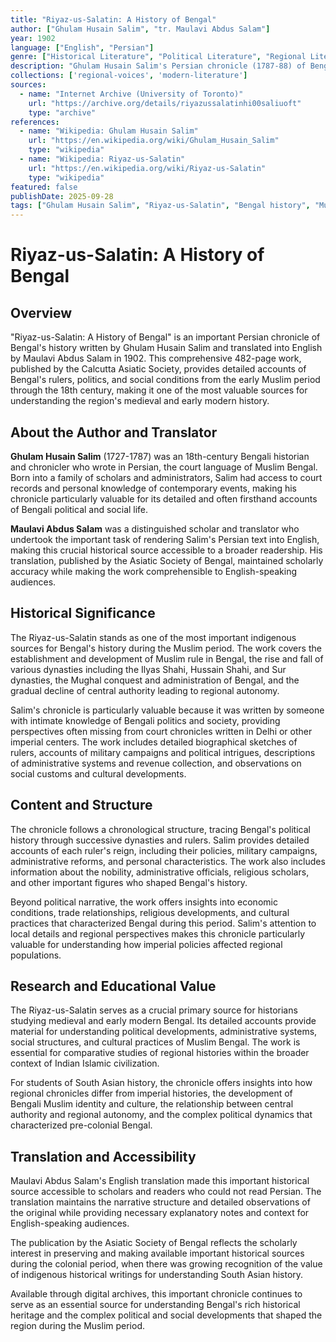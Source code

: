 ```yaml
---
title: "Riyaz-us-Salatin: A History of Bengal"
author: ["Ghulam Husain Salim", "tr. Maulavi Abdus Salam"]
year: 1902
language: ["English", "Persian"]
genre: ["Historical Literature", "Political Literature", "Regional Literature"]
description: "Ghulam Husain Salim's Persian chronicle (1787-88) of Bengal's Muslim rulers from 13th-18th centuries. This important source for Bengal Sultanate and early Mughal period history remains foundational."
collections: ['regional-voices', 'modern-literature']
sources:
  - name: "Internet Archive (University of Toronto)"
    url: "https://archive.org/details/riyazussalatinhi00saliuoft"
    type: "archive"
references:
  - name: "Wikipedia: Ghulam Husain Salim"
    url: "https://en.wikipedia.org/wiki/Ghulam_Husain_Salim"
    type: "wikipedia"
  - name: "Wikipedia: Riyaz-us-Salatin"
    url: "https://en.wikipedia.org/wiki/Riyaz-us-Salatin"
    type: "wikipedia"
featured: false
publishDate: 2025-09-28
tags: ["Ghulam Husain Salim", "Riyaz-us-Salatin", "Bengal history", "Muslim Bengal", "Persian chronicles", "Bengali rulers", "Medieval Bengal", "Maulavi Abdus Salam", "Asiatic Society", "Regional history", "Islamic history", "18th century Bengal"]
---
```


# Riyaz-us-Salatin: A History of Bengal

## Overview

"Riyaz-us-Salatin: A History of Bengal" is an important Persian chronicle of Bengal's history written by Ghulam Husain Salim and translated into English by Maulavi Abdus Salam in 1902. This comprehensive 482-page work, published by the Calcutta Asiatic Society, provides detailed accounts of Bengal's rulers, politics, and social conditions from the early Muslim period through the 18th century, making it one of the most valuable sources for understanding the region's medieval and early modern history.

## About the Author and Translator

**Ghulam Husain Salim** (1727-1787) was an 18th-century Bengali historian and chronicler who wrote in Persian, the court language of Muslim Bengal. Born into a family of scholars and administrators, Salim had access to court records and personal knowledge of contemporary events, making his chronicle particularly valuable for its detailed and often firsthand accounts of Bengali political and social life.

**Maulavi Abdus Salam** was a distinguished scholar and translator who undertook the important task of rendering Salim's Persian text into English, making this crucial historical source accessible to a broader readership. His translation, published by the Asiatic Society of Bengal, maintained scholarly accuracy while making the work comprehensible to English-speaking audiences.

## Historical Significance

The Riyaz-us-Salatin stands as one of the most important indigenous sources for Bengal's history during the Muslim period. The work covers the establishment and development of Muslim rule in Bengal, the rise and fall of various dynasties including the Ilyas Shahi, Hussain Shahi, and Sur dynasties, the Mughal conquest and administration of Bengal, and the gradual decline of central authority leading to regional autonomy.

Salim's chronicle is particularly valuable because it was written by someone with intimate knowledge of Bengali politics and society, providing perspectives often missing from court chronicles written in Delhi or other imperial centers. The work includes detailed biographical sketches of rulers, accounts of military campaigns and political intrigues, descriptions of administrative systems and revenue collection, and observations on social customs and cultural developments.

## Content and Structure

The chronicle follows a chronological structure, tracing Bengal's political history through successive dynasties and rulers. Salim provides detailed accounts of each ruler's reign, including their policies, military campaigns, administrative reforms, and personal characteristics. The work also includes information about the nobility, administrative officials, religious scholars, and other important figures who shaped Bengal's history.

Beyond political narrative, the work offers insights into economic conditions, trade relationships, religious developments, and cultural practices that characterized Bengal during this period. Salim's attention to local details and regional perspectives makes this chronicle particularly valuable for understanding how imperial policies affected regional populations.

## Research and Educational Value

The Riyaz-us-Salatin serves as a crucial primary source for historians studying medieval and early modern Bengal. Its detailed accounts provide material for understanding political developments, administrative systems, social structures, and cultural practices of Muslim Bengal. The work is essential for comparative studies of regional histories within the broader context of Indian Islamic civilization.

For students of South Asian history, the chronicle offers insights into how regional chronicles differ from imperial histories, the development of Bengali Muslim identity and culture, the relationship between central authority and regional autonomy, and the complex political dynamics that characterized pre-colonial Bengal.

## Translation and Accessibility

Maulavi Abdus Salam's English translation made this important historical source accessible to scholars and readers who could not read Persian. The translation maintains the narrative structure and detailed observations of the original while providing necessary explanatory notes and context for English-speaking audiences.

The publication by the Asiatic Society of Bengal reflects the scholarly interest in preserving and making available important historical sources during the colonial period, when there was growing recognition of the value of indigenous historical writings for understanding South Asian history.

Available through digital archives, this important chronicle continues to serve as an essential source for understanding Bengal's rich historical heritage and the complex political and social developments that shaped the region during the Muslim period.